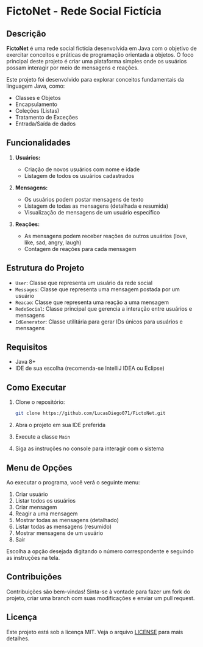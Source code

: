 # FictoNet - Rede Social Fictícia

## Descrição

**FictoNet** é uma rede social fictícia desenvolvida em Java com o objetivo de exercitar conceitos e práticas de programação orientada a objetos. O foco principal deste projeto é criar uma plataforma simples onde os usuários possam interagir por meio de mensagens e reações.

Este projeto foi desenvolvido para explorar conceitos fundamentais da linguagem Java, como:

- Classes e Objetos
- Encapsulamento
- Coleções (Listas)
- Tratamento de Exceções
- Entrada/Saída de dados

## Funcionalidades

1. **Usuários:**
   - Criação de novos usuários com nome e idade
   - Listagem de todos os usuários cadastrados

2. **Mensagens:**
   - Os usuários podem postar mensagens de texto
   - Listagem de todas as mensagens (detalhada e resumida)
   - Visualização de mensagens de um usuário específico

3. **Reações:**
   - As mensagens podem receber reações de outros usuários (love, like, sad, angry, laugh)
   - Contagem de reações para cada mensagem

## Estrutura do Projeto

- `User`: Classe que representa um usuário da rede social
- `Messages`: Classe que representa uma mensagem postada por um usuário
- `Reacao`: Classe que representa uma reação a uma mensagem
- `RedeSocial`: Classe principal que gerencia a interação entre usuários e mensagens
- `IdGenerator`: Classe utilitária para gerar IDs únicos para usuários e mensagens

## Requisitos

- Java 8+
- IDE de sua escolha (recomenda-se IntelliJ IDEA ou Eclipse)

## Como Executar

1. Clone o repositório:
   ```bash
   git clone https://github.com/LucasDiego071/FictoNet.git
   ```

2. Abra o projeto em sua IDE preferida

3. Execute a classe `Main`

4. Siga as instruções no console para interagir com o sistema

## Menu de Opções

Ao executar o programa, você verá o seguinte menu:

1. Criar usuário
2. Listar todos os usuários
3. Criar mensagem
4. Reagir a uma mensagem
5. Mostrar todas as mensagens (detalhado)
6. Listar todas as mensagens (resumido)
7. Mostrar mensagens de um usuário
8. Sair

Escolha a opção desejada digitando o número correspondente e seguindo as instruções na tela.

## Contribuições

Contribuições são bem-vindas! Sinta-se à vontade para fazer um fork do projeto, criar uma branch com suas modificações e enviar um pull request.

## Licença

Este projeto está sob a licença MIT. Veja o arquivo [LICENSE](LICENSE) para mais detalhes.